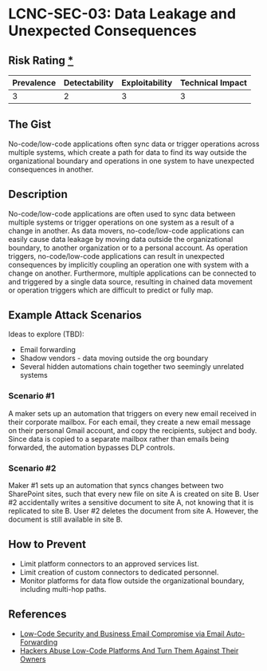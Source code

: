 # LCNC-SEC-03: Data Leakage and Unexpected Consequences

## Risk Rating [*](https://owasp.org/www-project-top-ten/2017/Note_About_Risks)

| Prevalence | Detectability | Exploitability | Technical Impact |
| --- | --- | --- | --- |
| 3 | 2 | 3 | 3 |

## The Gist

No-code/low-code applications often sync data or trigger operations across multiple systems, which create a path for data to find its way outside the organizational boundary and operations in one system to have unexpected consequences in another.

## Description

No-code/low-code applications are often used to sync data between multiple systems or trigger operations on one system as a result of a change in another.
As data movers, no-code/low-code applications can easily cause data leakage by moving data outside the organizational boundary, to another organization or to a personal account.
As operation triggers, no-code/low-code applications can result in unexpected consequences by implicitly coupling an operation one with system with a change on another.
Furthermore, multiple applications can be connected to and triggered by a single data source, resulting in chained data movement or operation triggers which are difficult to predict or fully map.

## Example Attack Scenarios

Ideas to explore (TBD):
- Email forwarding
- Shadow vendors - data moving outside the org boundary
- Several hidden automations chain together two seemingly unrelated systems

### Scenario #1

A maker sets up an automation that triggers on every new email received in their corporate mailbox.
For each email, they create a new email message on their personal Gmail account, and copy the recipients, subject and body.
Since data is copied to a separate mailbox rather than emails being forwarded, the automation bypasses DLP controls.

### Scenario #2

Maker #1 sets up an automation that syncs changes between two SharePoint sites, such that every new file on site A is created on site B.
User #2 accidentally writes a sensitive document to site A, not knowing that it is replicated to site B.
User #2 deletes the document from site A.
However, the document is still available in site B.

## How to Prevent

- Limit platform connectors to an approved services list.
- Limit creation of custom connectors to dedicated personnel.
- Monitor platforms for data flow outside the organizational boundary, including multi-hop paths.

## References

- [Low-Code Security and Business Email Compromise via Email Auto-Forwarding](https://www.zenity.io/blog/low-code-security-and-business-email-compromise-via-email-auto-forwarding/)
- [Hackers Abuse Low-Code Platforms And Turn Them Against Their Owners](https://www.zenity.io/blog/hackers-abuse-low-code-platforms-and-turn-them-against-their-owners/)